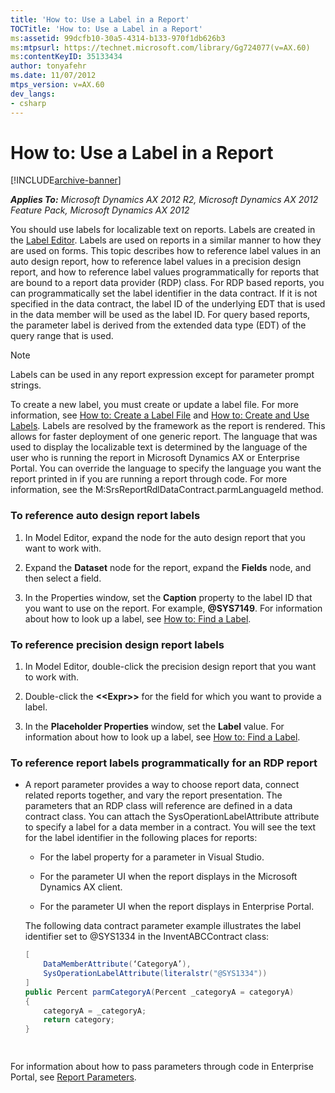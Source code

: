 ```yaml
---
title: 'How to: Use a Label in a Report'
TOCTitle: 'How to: Use a Label in a Report'
ms:assetid: 99dcfb10-30a5-4314-b133-970f1db626b3
ms:mtpsurl: https://technet.microsoft.com/library/Gg724077(v=AX.60)
ms:contentKeyID: 35133434
author: tonyafehr
ms.date: 11/07/2012
mtps_version: v=AX.60
dev_langs:
- csharp
---
```


# How to: Use a Label in a Report 


[!INCLUDE[archive-banner](includes/archive-banner.md)]


_**Applies To:** Microsoft Dynamics AX 2012 R2, Microsoft Dynamics AX 2012 Feature Pack, Microsoft Dynamics AX 2012_

You should use labels for localizable text on reports. Labels are created in the [Label Editor](https://technet.microsoft.com/library/aa617477\(v=ax.60\)). Labels are used on reports in a similar manner to how they are used on forms. This topic describes how to reference label values in an auto design report, how to reference label values in a precision design report, and how to reference label values programmatically for reports that are bound to a report data provider (RDP) class. For RDP based reports, you can programmatically set the label identifier in the data contract. If it is not specified in the data contract, the label ID of the underlying EDT that is used in the data member will be used as the label ID. For query based reports, the parameter label is derived from the extended data type (EDT) of the query range that is used.


> [!NOTE]
> <P>Labels can be used in any report expression except for parameter prompt strings.</P>



To create a new label, you must create or update a label file. For more information, see [How to: Create a Label File](https://technet.microsoft.com/library/aa844896\(v=ax.60\)) and [How to: Create and Use Labels](how-to-create-and-use-labels.md). Labels are resolved by the framework as the report is rendered. This allows for faster deployment of one generic report. The language that was used to display the localizable text is determined by the language of the user who is running the report in Microsoft Dynamics AX or Enterprise Portal. You can override the language to specify the language you want the report printed in if you are running a report through code. For more information, see the M:SrsReportRdlDataContract.parmLanguageId method.

### To reference auto design report labels

1.  In Model Editor, expand the node for the auto design report that you want to work with.

2.  Expand the **Dataset** node for the report, expand the **Fields** node, and then select a field.

3.  In the Properties window, set the **Caption** property to the label ID that you want to use on the report. For example, <strong>@SYS7149</strong>. For information about how to look up a label, see [How to: Find a Label](https://technet.microsoft.com/library/cc624360\(v=ax.60\)).

### To reference precision design report labels

1.  In Model Editor, double-click the precision design report that you want to work with.

2.  Double-click the **\<\<Expr\>\>** for the field for which you want to provide a label.

3.  In the **Placeholder Properties** window, set the **Label** value. For information about how to look up a label, see [How to: Find a Label](https://technet.microsoft.com/library/cc624360\(v=ax.60\)).

### To reference report labels programmatically for an RDP report

  - A report parameter provides a way to choose report data, connect related reports together, and vary the report presentation. The parameters that an RDP class will reference are defined in a data contract class. You can attach the SysOperationLabelAttribute attribute to specify a label for a data member in a contract. You will see the text for the label identifier in the following places for reports:
    
      - For the label property for a parameter in Visual Studio.
    
      - For the parameter UI when the report displays in the Microsoft Dynamics AX client.
    
      - For the parameter UI when the report displays in Enterprise Portal.
    
    The following data contract parameter example illustrates the label identifier set to @SYS1334 in the InventABCContract class:
    
    ``` csharp
    [
        DataMemberAttribute(‘CategoryA’),
        SysOperationLabelAttribute(literalstr("@SYS1334"))
    ]
    public Percent parmCategoryA(Percent _categoryA = categoryA) 
    {
        categoryA = _categoryA; 
        return category;
    }
    
       
    ```

For information about how to pass parameters through code in Enterprise Portal, see [Report Parameters](https://technet.microsoft.com/library/hh330284\(v=ax.60\)).

